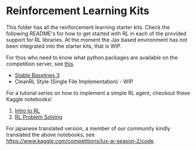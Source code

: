 # Reinforcement Learning Kits

This folder has all the reinforcement learning starter kits. Check the following README's for how to get started with RL in each of the provided support for RL libraries. At the moment the Jax based environment has not been integrated into the starter kits, that is WIP.

For thos who need to know what python packages are available on the competition server, see [this](https://github.com/Lux-AI-Challenge/Lux-Design-S2/tree/main/kits/available_packages.txt)

- [Stable Baselines 3](https://github.com/Lux-AI-Challenge/Lux-Design-S2/tree/main/kits/rl/sb3)
- CleanRL Style (Single File Implementation) - WIP

For a tutorial series on how to implement a simple RL agent, checkout these Kaggle notebooks!

1. [Intro to RL](https://www.kaggle.com/code/stonet2000/rl-with-lux-1-intro-to-rl)
2. [RL Problem Solving](https://www.kaggle.com/code/stonet2000/rl-with-lux-2-rl-problem-solving)


For japanese translated version, a member of our community kindly translated the above notebooks, see https://www.kaggle.com/competitions/lux-ai-season-2/code.